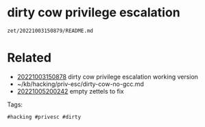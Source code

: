# dirty cow privilege escalation

` zet/20221003150879/README.md `

# Related

- [20221003150878](/zet/20221003150878/README.md) dirty cow privilege escalation working version
- ~/kb/hacking/priv-esc/dirty-cow-no-gcc.md
- [20221005200242](/zet/20221005200242/README.md) empty zettels to fix

Tags:

    #hacking #privesc #dirty 
